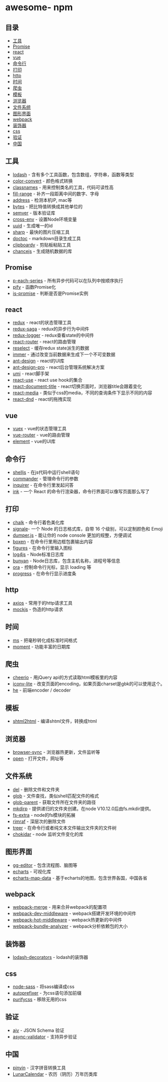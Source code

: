 # awesome- npm

## 目录

- [工具](#%E5%B7%A5%E5%85%B7)
- [Promise](#promise)
- [react](#react)
- [vue](#vue)
- [命令行](#%E5%91%BD%E4%BB%A4%E8%A1%8C)
- [打印](#%E6%89%93%E5%8D%B0)
- [http](#http)
- [时间](#%E6%97%B6%E9%97%B4)
- [爬虫](#%E7%88%AC%E8%99%AB)
- [模板](#%E6%A8%A1%E6%9D%BF)
- [浏览器](#%E6%B5%8F%E8%A7%88%E5%99%A8)
- [文件系统](#%E6%96%87%E4%BB%B6%E7%B3%BB%E7%BB%9F)
- [图形界面](#%E5%9B%BE%E5%BD%A2%E7%95%8C%E9%9D%A2)
- [webpack](#webpack)
- [装饰器](#%E8%A3%85%E9%A5%B0%E5%99%A8)
- [css](#css)
- [验证](#%E9%AA%8C%E8%AF%81)
- [中国](#%E4%B8%AD%E5%9B%BD)



## 工具

* [lodash](https://github.com/lodash/lodash) - 含有多个工具函数，包含数组，字符串，函数等类型
* [color-convert](https://github.com/Qix-/color-convert) - 颜色格式转换
* [classnames](https://github.com/JedWatson/classnames) - 用来控制类名的工具，代码可读性高
* [fill-range](https://github.com/jonschlinkert/fill-range) - 补齐一段距离中间的数字、字母
* [address](https://github.com/node-modules/address) - 检测本机IP, mac等
* [bytes](https://github.com/visionmedia/bytes.js) - 把比特值转换成其他单位的
* [semver](https://github.com/npm/node-semver) - 版本验证库
* [cross-env](https://github.com/kentcdodds/cross-env) - 设置Node环境变量
* [uuid](https://github.com/kelektiv/node-uuid) - 生成唯一的id
* [sharp](https://github.com/lovell/sharp) - 最快的图片压缩工具
* [doctoc](https://github.com/thlorenz/doctoc) - markdown目录生成工具
* [clipboardy](https://github.com/sindresorhus/clipboardy) - 剪贴板粘贴工具
* [chancejs](https://github.com/chancejs/chancejs) - 生成随机数据的库

## Promise

* [p-each-series](https://github.com/sindresorhus/p-each-series) - 所有异步代码可以在队列中按顺序执行
* [pify](https://github.com/sindresorhus/pify) - 函数Promise化
* [is-promise](https://github.com/then/is-promise) - 判断是否是Promise实例


## react

* [redux](https://github.com/reduxjs/redux) - react的状态管理工具
* [redux-saga](https://github.com/redux-saga/redux-saga) - redux的异步行为中间件
* [redux-logger](https://github.com/LogRocket/redux-logger) - redux查看state的中间件
* [react-router](https://github.com/ReactTraining/react-router) - react的路由管理
* [reselect](https://github.com/reduxjs/reselect) - 缓存redux state派生的数据
* [immer](https://github.com/immerjs/immer) - 通过改变当前数据来生成下一个不可变数据
* [ant-design](https://github.com/ant-design/ant-design) - react的UI库
* [ant-design-pro](https://github.com/ant-design/ant-design-pro) - react后台管理系统解决方案
* [umi](https://github.com/umijs/umi) - react脚手架
* [react-use](https://github.com/streamich/react-use) - react use hook的集合
* [react-document-title](https://github.com/gaearon/react-document-title) - react切换页面时，浏览器title会跟着变化
* [react-media](https://github.com/ReactTraining/react-media) - 类似于css的media，不同的查询条件下显示不同的内容
* [react-dnd](https://github.com/react-dnd/react-dnd) - react的拖拽实现

## vue

* [vuex](https://github.com/vuejs/vuex) - vue的状态管理工具
* [vue-router](https://github.com/vuejs/vue-router) - vue的路由管理
* [element](https://github.com/ElemeFE/element) - vue的UI库

## 命令行

* [shelljs](https://github.com/shelljs/shelljs) - 在js代码中运行shell语句
* [commander](https://github.com/tj/commander.js) - 管理命令行的参数
* [inquirer](https://github.com/SBoudrias/Inquirer.js) - 在命令行里发起问答
* [ink](https://github.com/vadimdemedes/ink) - 一个 React 的命令行渲染器，命令行界面可以像写页面那么写了

## 打印

* [chalk](https://github.com/chalk/chalk) - 命令行着色美化库
* [signale](https://github.com/klaussinani/signale)-  一个 Node 的日志格式库，自带 16 个级别，可以定制颜色和 Emoji
* [dumper.js](https://github.com/ziishaned/dumper.js) - 能让你的 node console 更加的规整，方便调试
* [boxen](https://github.com/sindresorhus/boxen) - 在命令行里用边框包裹输出内容
* [figures](https://github.com/sindresorhus/figures) - 在命令行里输入图标
* [log4js](https://github.com/log4js-node/log4js-node) - Node标准日志库
* [bunyan](https://github.com/trentm/node-bunyan) - Node日志库，包含主机名称，进程号等信息
* [ora](https://github.com/sindresorhus/ora) -  控制命令行光标，显示 loading 等
* [progress](https://github.com/visionmedia/node-progress) - 在命令行显示进度条

## http

* [axios](https://github.com/axios/axios) - 常用于的http请求工具
* [mockjs](https://github.com/nuysoft/Mock) - 伪造的http请求


## 时间

* [ms](https://github.com/zeit/ms) - 把毫秒转化成标准时间格式
* [moment](https://github.com/moment/moment) - 功能丰富的日期库


## 爬虫

* [cheerio](https://github.com/cheeriojs/cheerio) - 用jQuery api的方式读取html模板里的内容
* [iconv-lite](https://github.com/ashtuchkin/iconv-lite) - 改变页面的encoding，如果页面charset是gbk的可以使用这个。
* [he](https://github.com/mathiasbynens/he) - 前端encoder / decoder

## 模板

* [shtml2html](https://github.com/librajt/shtml2html) - 编译shtml文件，转换成html

## 浏览器

* [browser-sync](https://github.com/BrowserSync/browser-sync) - 浏览器热更新，文件监听等
* [open](https://github.com/sindresorhus/open) - 打开文件，网址等

## 文件系统

* [del](https://github.com/sindresorhus/del) - 删除文件和文件夹
* [glob](https://github.com/isaacs/node-glob) - 文件查找，类似shell匹配文件的格式
* [glob-parent](https://github.com/es128/glob-parent) - 获取文件所在文件夹的路径
* [mkdirp](https://github.com/substack/node-mkdirp) - 提供递归的文件夹创建。在node V10.12.0后由fs.mkdir提供。
* [fs-extra](https://github.com/jprichardson/node-fs-extra) - node的fs模块的拓展
* [rimraf](https://github.com/isaacs/rimraf) - 深层次的删除文件
* [treer](https://github.com/derycktse/treer) - 在命令行或者纯文本文件输出文件夹的文件树
* [chokidar](https://github.com/paulmillr/chokidar) - node 监听文件变化的库

## 图形界面

* [gg-editor](https://github.com/gaoli/GGEditor) - 包含流程图、脑图等
* [echarts](https://github.com/apache/incubator-echarts) - 可视化库
* [echarts-map-data](https://github.com/taozhiw/echarts-map-data) - 基于echarts的地图，包含世界各国，中国各省


## webpack

- [webpack-merge](https://github.com/survivejs/webpack-merge) - 用来合并webpack的配置项
- [webpack-dev-middleware](https://github.com/webpack/webpack-dev-middleware) - webpack搭建开发环境的中间件
- [webpack-hot-middleware](https://github.com/webpack-contrib/webpack-hot-middleware) - webpack热更新的中间件
- [webpack-bundle-analyzer](https://github.com/webpack-contrib/webpack-bundle-analyzer) - webpack分析依赖包的大小


## 装饰器

* [lodash-decorators](https://github.com/steelsojka/lodash-decorators) - lodash的装饰器


## css

- [node-sass](https://github.com/sass/node-sass) - 将sass编译成css
- [autoprefixer](https://github.com/postcss/autoprefixer) - 为css语句添加前缀
- [purifycss](https://github.com/purifycss/purifycss) - 移除无用的css


## 验证

* [ajv](https://github.com/epoberezkin/ajv) - JSON Schema 验证
* [async-validator](https://github.com/yiminghe/async-validator) - 支持异步验证

## 中国

* [pinyin](https://github.com/hotoo/pinyin) - 汉字拼音转换工具
* [LunarCalendar](https://github.com/zzyss86/LunarCalendar) - 农历（阴历）万年历类库